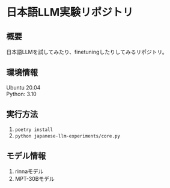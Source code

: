# 日本語LLM実験リポジトリ

## 概要

日本語LLMを試してみたり、finetuningしたりしてみるリポジトリ。


## 環境情報

Ubuntu 20.04  
Python: 3.10


## 実行方法

1. `poetry install`
2. `python japanese-llm-experiments/core.py`

## モデル情報

1. rinnaモデル
2. MPT-30Bモデル
